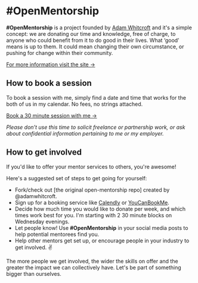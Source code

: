 # #OpenMentorship

**#OpenMentorship** is a project founded by [Adam Whitcroft](http://twitter.com/adamwhitcroft) and it's a simple concept: we are donating our time and knowledge, free of charge, to anyone who could benefit from it to do good in their lives. What ‘good’ means is up to them. It could mean changing their own circumstance, or pushing for change within their community.

[For more information visit the site &rarr;](http://ellen.li/open-mentorship/)

## How to book a session

To book a session with me, simply find a date and time that works for the both of us in my calendar. No fees, no strings attached.

[Book a 30 minute session with me &rarr;](https://calendly.com/ellenli)

*Please don’t use this time to solicit freelance or partnership work, or ask about confidential information pertaining to me or my employer.*

## How to get involved

If you'd like to offer your mentor services to others, you're awesome!

Here's a suggested set of steps to get going for yourself:

* Fork/check out [the original open-mentorship repo] created by @adamwhitcroft.
* Sign up for a booking service like [Calendly](https://calendly.com/) or [YouCanBookMe](https://www.youcanbook.me/).
* Decide how much time you would like to donate per week, and which times work best for you. I'm starting with 2 30 minute blocks on Wednesday evenings.
* Let people know! Use **#OpenMentorship** in your social media posts to help potential mentorees find you.
* Help other mentors get set up, or encourage people in your industry to get involved. :v:

The more people we get involved, the wider the skills on offer and the greater the impact we can collectively have. Let's be part of something bigger than ourselves.
